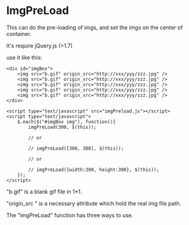 ImgPreLoad
==========

This can do the pre-loading of imgs, and set the imgs on the center of container.

It's require jQuery.js (>1.7)

use it like this:
	
	<div id="imgBox">
		<img src="b.gif" origin_src="http://xxx/yyy/zzz.jpg" />
		<img src="b.gif" origin_src="http://xxx/yyy/zzz.jpg" />
		<img src="b.gif" origin_src="http://xxx/yyy/zzz.jpg" />
		<img src="b.gif" origin_src="http://xxx/yyy/zzz.jpg" />
		<img src="b.gif" origin_src="http://xxx/yyy/zzz.jpg" />
	</div>

	<script type="text/javascript" src="imgPreload.js"></script>
	<script type="text/javascript">
		$.each($("#imgBox img"), function(){
			imgPreLoad(300, $(this));

			// or

			// imgPreLoad([300, 300], $(this));

			// or

			// imgPreLoad({width:300, height:300}, $(this));
		});
	</script>


"b.gif" is a blank gif file in 1*1.

"origin_src " is a necessary attribute which hold the real img file path.

The "imgPreLoad" function has three ways to use.

